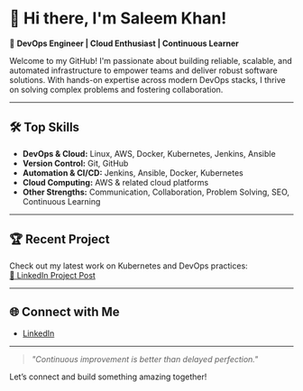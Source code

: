# 👋 Hi there, I'm Saleem Khan!

🚀 **DevOps Engineer | Cloud Enthusiast | Continuous Learner**

Welcome to my GitHub! I'm passionate about building reliable, scalable, and automated infrastructure to empower teams and deliver robust software solutions. With hands-on expertise across modern DevOps stacks, I thrive on solving complex problems and fostering collaboration.

---

## 🛠️ Top Skills

- **DevOps & Cloud:** Linux, AWS, Docker, Kubernetes, Jenkins, Ansible
- **Version Control:** Git, GitHub
- **Automation & CI/CD:** Jenkins, Ansible, Docker, Kubernetes
- **Cloud Computing:** AWS & related cloud platforms
- **Other Strengths:** Communication, Collaboration, Problem Solving, SEO, Continuous Learning

---

## 🏆 Recent Project

Check out my latest work on Kubernetes and DevOps practices:  
[🔗 LinkedIn Project Post](https://www.linkedin.com/posts/saleemkhan-seo_devops-kubernetes-k8s-activity-7329048003292381186-oSx3?utm_source=social_share_send&utm_medium=member_desktop_web&rcm=ACoAAEnXprwBIiZ-w3Xfy0o1e8oMdJpu3o1dt1I)

---

## 🌐 Connect with Me

- [LinkedIn](https://www.linkedin.com/in/saleemkhan-seo/)

---

> _"Continuous improvement is better than delayed perfection."_

Let’s connect and build something amazing together!
